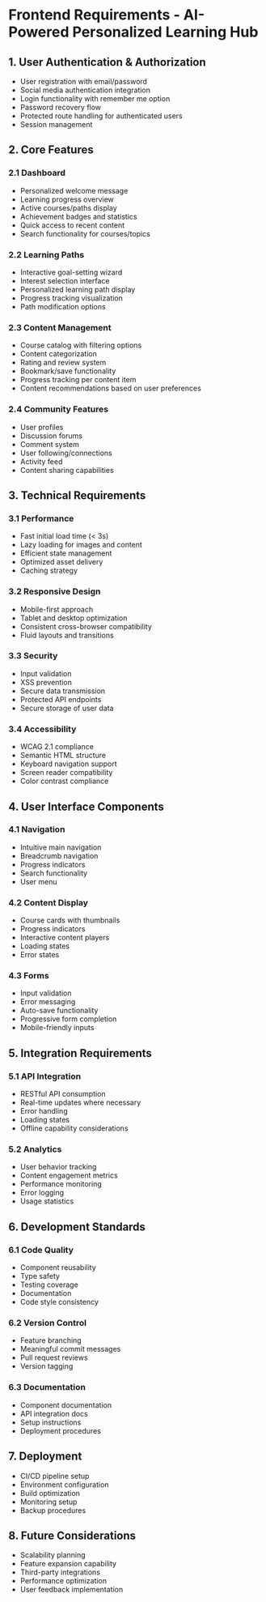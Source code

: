 # Frontend Requirements - AI-Powered Personalized Learning Hub

## 1. User Authentication & Authorization

- User registration with email/password
- Social media authentication integration
- Login functionality with remember me option
- Password recovery flow
- Protected route handling for authenticated users
- Session management

## 2. Core Features

### 2.1 Dashboard

- Personalized welcome message
- Learning progress overview
- Active courses/paths display
- Achievement badges and statistics
- Quick access to recent content
- Search functionality for courses/topics

### 2.2 Learning Paths

- Interactive goal-setting wizard
- Interest selection interface
- Personalized learning path display
- Progress tracking visualization
- Path modification options

### 2.3 Content Management

- Course catalog with filtering options
- Content categorization
- Rating and review system
- Bookmark/save functionality
- Progress tracking per content item
- Content recommendations based on user preferences

### 2.4 Community Features

- User profiles
- Discussion forums
- Comment system
- User following/connections
- Activity feed
- Content sharing capabilities

## 3. Technical Requirements

### 3.1 Performance

- Fast initial load time (< 3s)
- Lazy loading for images and content
- Efficient state management
- Optimized asset delivery
- Caching strategy

### 3.2 Responsive Design

- Mobile-first approach
- Tablet and desktop optimization
- Consistent cross-browser compatibility
- Fluid layouts and transitions

### 3.3 Security

- Input validation
- XSS prevention
- Secure data transmission
- Protected API endpoints
- Secure storage of user data

### 3.4 Accessibility

- WCAG 2.1 compliance
- Semantic HTML structure
- Keyboard navigation support
- Screen reader compatibility
- Color contrast compliance

## 4. User Interface Components

### 4.1 Navigation

- Intuitive main navigation
- Breadcrumb navigation
- Progress indicators
- Search functionality
- User menu

### 4.2 Content Display

- Course cards with thumbnails
- Progress indicators
- Interactive content players
- Loading states
- Error states

### 4.3 Forms

- Input validation
- Error messaging
- Auto-save functionality
- Progressive form completion
- Mobile-friendly inputs

## 5. Integration Requirements

### 5.1 API Integration

- RESTful API consumption
- Real-time updates where necessary
- Error handling
- Loading states
- Offline capability considerations

### 5.2 Analytics

- User behavior tracking
- Content engagement metrics
- Performance monitoring
- Error logging
- Usage statistics

## 6. Development Standards

### 6.1 Code Quality

- Component reusability
- Type safety
- Testing coverage
- Documentation
- Code style consistency

### 6.2 Version Control

- Feature branching
- Meaningful commit messages
- Pull request reviews
- Version tagging

### 6.3 Documentation

- Component documentation
- API integration docs
- Setup instructions
- Deployment procedures

## 7. Deployment

- CI/CD pipeline setup
- Environment configuration
- Build optimization
- Monitoring setup
- Backup procedures

## 8. Future Considerations

- Scalability planning
- Feature expansion capability
- Third-party integrations
- Performance optimization
- User feedback implementation
